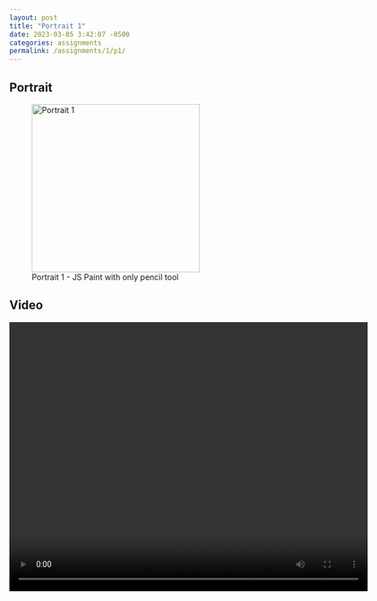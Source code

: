 ```yaml
---
layout: post
title: "Portrait 1"
date: 2023-03-05 3:42:07 -0500
categories: assignments
permalink: /assignments/1/p1/
---
```


## Portrait

<figure>
  <img src="{{ site.baseurl }}/assets/images/a1/portrait1.png" alt="Portrait 1" width="300px">
  <figcaption>Portrait 1 - JS Paint with only pencil tool</figcaption>
</figure>

## Video

<video width="640" height="480" controls="" autoplay name="media">
  <source src="{{ site.baseurl }}/assets/videos/a1/p1.mp4" type="video/mp4">
</video>

